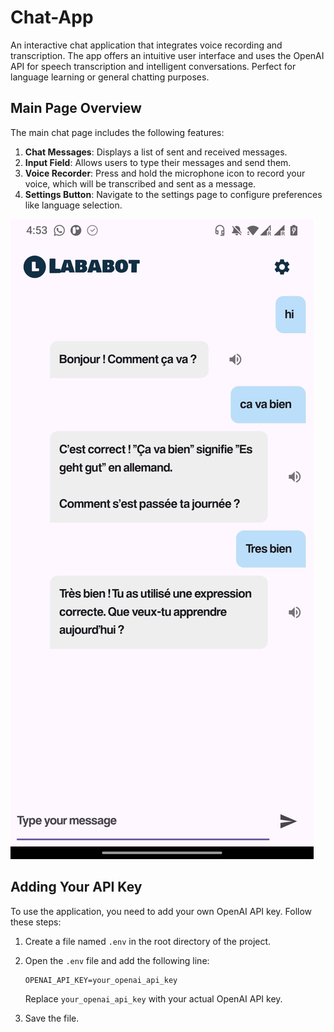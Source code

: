 # Chat-App

An interactive chat application that integrates voice recording and transcription. The app offers an intuitive user interface and uses the OpenAI API for speech transcription and intelligent conversations. Perfect for language learning or general chatting purposes.

## Main Page Overview

The main chat page includes the following features:

1. **Chat Messages**: Displays a list of sent and received messages.
2. **Input Field**: Allows users to type their messages and send them.
3. **Voice Recorder**: Press and hold the microphone icon to record your voice, which will be transcribed and sent as a message.
4. **Settings Button**: Navigate to the settings page to configure preferences like language selection.

![Screenshot of the Chat Page](assets/image/screenshot.jpeg)

## Adding Your API Key

To use the application, you need to add your own OpenAI API key. Follow these steps:

1. Create a file named `.env` in the root directory of the project.
2. Open the `.env` file and add the following line:

   ```env
   OPENAI_API_KEY=your_openai_api_key
   ```

   Replace `your_openai_api_key` with your actual OpenAI API key.

3. Save the file.